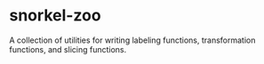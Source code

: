 # snorkel-zoo
A collection of utilities for writing labeling functions, transformation functions, and slicing functions.
